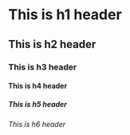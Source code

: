 # This is h1 header
## This is h2 header
### This is h3 header
#### This is h4 header
##### This is h5 header
###### This is h6 header
